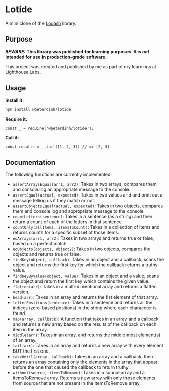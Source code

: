 # Lotide

A mini clone of the [Lodash](https://lodash.com) library.

## Purpose

**_BEWARE:_ This library was published for learning purposes. It is _not_ intended for use in production-grade software.**

This project was created and published by me as part of my learnings at Lighthouse Labs. 

## Usage

**Install it:**

`npm install @peterdinh/lotide`

**Require it:**

`const _ = require('@peterdinh/lotide');`

**Call it:**

`const results = _.tail([1, 2, 3]) // => [2, 3]`

## Documentation

The following functions are currently implemented:

* `assertArraysEqual(arr1, arr2)`: Takes in two arrays, compares them and console.log an appropriate message to the console.
* `assertEqual(actual, expected)`:  Takes in two values and and print out a message telling us if they match or not.
* `assertObjectsEqual(actual, expected)`: Takes in two objects, compares them and console.log and appropriate message to the console.
* `countLetters(sentence)`: Takes in a sentence (as a string) and then return a count of each of the letters in that sentence.
* `countOnly(allItems, itemsToCount)`: Takes in a collection of items and returns counts for a specific subset of those items.
* `eqArrays(arr1, arr2)`: Takes in two arrays and returns true or false, based on a perfect match.
* `eqObjects(object1, object2)`: Takes in two objects, compares the objects and returns true or false.
* `findKey(object, callback)`: Takes in an object and a callback, scans the object and returns the first key for which the callback returns a truthy value.
* `findKeyByValue(object, value)`: Takes in an object and a value, scans the object and return the first key which contains the given value.
* `flatten(arr)`: Takes in a multi-dimentional array and returns a flatten version.
* `head(arr)`: Takes in an array and returns the fist element of that array. 
* `letterPositions(sentence)`: Takes in a sentence and returns all the indices (zero-based positions) in the string where each characcter is found.
* `map(array, callback)`: A function that takes in an array and a callback and returns a new array based on the results of the callback on each item in the array.
* `middle(arr)`: Takes in an array, and returns the middle most element(s) of an array.
* `tail(arr)`: Takes in an array and returns a new array with every element BUT the first one.
* `takeUntil(array, callback)`: Takes in an array and a callback, then returns an array containing only the elements in the array that appear before the one that caused the callback to return truthy.
* `without(source, itemsToRemove)`: Takes in a source array and a itemsToRemove array. Returns a new array with only those elements from source that are not present in the itemsToRemove array.